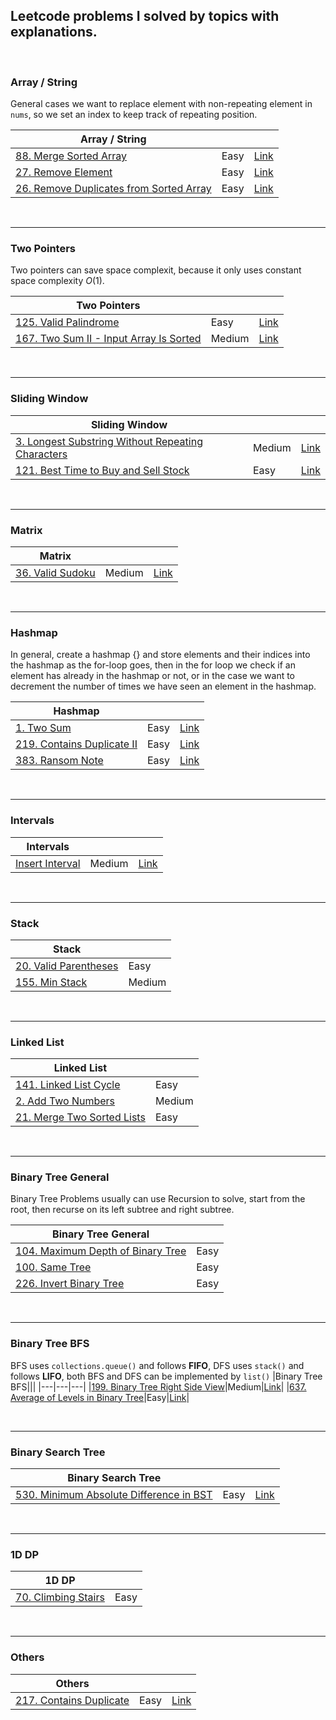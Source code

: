 ## Leetcode problems I solved by topics with explanations.

<!--
Template
|Topic|||
|---|---|---|
|[]()|Easy|[Link]()|
-->

<br>

### Array / String

General cases we want to replace element with non-repeating element in `nums`, so we set an index to keep track of repeating position.

|Array / String|||
|---|---|---|
|[88. Merge Sorted Array](https://github.com/JC01111/Leetcode_I_Solved/blob/d592565df0515f611eb58358fda5215e85cabdf2/88.Merge_Sorted_Array%20(Easy).md)|Easy|[Link](https://leetcode.com/problems/merge-sorted-array/)|
|[27. Remove Element](https://github.com/JC01111/Leetcode_I_Solved/blob/57b83277e524b5c2a0ad3b70532a910f4a6a0582/27.Remove_Element%20(Easy).md)|Easy|[Link](https://leetcode.com/problems/remove-element/)|
|[26. Remove Duplicates from Sorted Array](https://github.com/JC01111/Leetcode_I_Solved/blob/7dde1aa602a5ce396130e359d6ef118c1c75c929/26.Remove_Duplicates_from_Sorted_Array%20(Easy).md)|Easy|[Link](https://leetcode.com/problems/remove-duplicates-from-sorted-array/)|

<br>

---

### Two Pointers

Two pointers can save space complexit, because it only uses constant space complexity $O(1)$.

|Two Pointers|||
|---|---|---|
|[125. Valid Palindrome](https://github.com/JC01111/Leetcode_I_Solved/blob/675c5c4a58335442c2cd1ce938d2b60e323ffd28/125.Valid_Palindrome_Easy.md)|Easy|[Link](https://leetcode.com/problems/valid-palindrome/)|
|[167. Two Sum II - Input Array Is Sorted](https://github.com/JC01111/Leetcode_I_Solved/blob/90374bc8e99477ed815ca4f25bc6e28a7dd350db/167.Two_Sum_II_Medium.md)|Medium|[Link](https://leetcode.com/problems/two-sum-ii-input-array-is-sorted/)|

<br>

---

### Sliding Window

|Sliding Window|||
|---|---|---|
|[3. Longest Substring Without Repeating Characters](https://github.com/JC01111/Leetcode_I_Solved/blob/84a5b6484a2992556d19acda4aae08b6db5ac70f/3.Longest_Substring_Without_Repeating_Characters%20(Medium).md)|Medium|[Link](https://leetcode.com/problems/longest-substring-without-repeating-characters/)|
|[121. Best Time to Buy and Sell Stock](https://github.com/JC01111/Leetcode_I_Solved/blob/7dde1aa602a5ce396130e359d6ef118c1c75c929/121.Best_Time_to_Buy_and_Sell_Stock%20(Easy).md)|Easy|[Link](https://leetcode.com/problems/best-time-to-buy-and-sell-stock/)|

<br>

---

### Matrix

|Matrix|||
|---|---|---|
|[36. Valid Sudoku](https://github.com/JC01111/Leetcode_I_Solved/blob/ec58433eb422a6791a4b41b026913225942f79c5/36.Valid_Sudoku%20(Medium).md)|Medium|[Link](https://leetcode.com/problems/valid-sudoku/)|

<br>

---
  
### Hashmap

In general, create a hashmap {} and store elements and their indices into the hashmap as the for-loop goes, then in the for loop we check if an element has already in the hashmap or not, or in the case we want to decrement the number of times we have seen an element in the hashmap.

|Hashmap|||
|---|---|---|
|[1. Two Sum](https://github.com/JC01111/Leetcode_I_Solved/blob/94b6d95ecacab8f50bd55471398de87632ca42eb/1.Two_Sum%20(Easy).md)|Easy|[Link](https://leetcode.com/problems/two-sum/)|
|[219. Contains Duplicate II](https://github.com/JC01111/Leetcode_I_Solved/blob/29826247fb086ad0c1e016a9d407f6c0e4f44104/219.Contains_Duplicate_II%20(Easy).md)|Easy|[Link](https://leetcode.com/problems/contains-duplicate-ii/)|
|[383. Ransom Note](https://github.com/JC01111/Leetcode_I_Solved/blob/f25d091d997890166c3d11c809198ac6624ff2de/383.Ransom_Note%20(Easy).md)|Easy|[Link](https://leetcode.com/problems/ransom-note/)|

<br>

---

### Intervals

|Intervals|||
|---|---|---|
|[Insert Interval](https://github.com/JC01111/Leetcode_I_Solved/blob/b9c48608c0d838b93411f7d2dcd8b68f3099e0c4/57.Insert_Interval%20(Medium).md)|Medium|[Link](https://leetcode.com/problems/insert-interval/)|

<br>

---

### Stack

|Stack||
|---|---|
|[20. Valid Parentheses](https://github.com/JC01111/Leetcode_I_Solved/blob/c363d9a4395a2796b1613d8ac9504fc11fc62f90/20.Valid_Parentheses%20(Easy).md)|Easy|
|[155. Min Stack](https://github.com/JC01111/Leetcode_I_Solved/blob/d592565df0515f611eb58358fda5215e85cabdf2/155.Min_Stack%20(Medium).md)|Medium|

<br>

---

### Linked List

|Linked List||
|---|---|
|[141. Linked List Cycle](https://github.com/JC01111/Leetcode_I_Solved/blob/29826247fb086ad0c1e016a9d407f6c0e4f44104/141.Linked_List_Cycle%20(Easy).md)|Easy|
|[2. Add Two Numbers](https://github.com/JC01111/Leetcode_I_Solved/blob/29826247fb086ad0c1e016a9d407f6c0e4f44104/2.Add_Two_Numbers%20(Medium).md)|Medium|
|[21. Merge Two Sorted Lists](https://github.com/JC01111/Leetcode_I_Solved/blob/29826247fb086ad0c1e016a9d407f6c0e4f44104/21.Merge_Two_Sorted_Lists%20(Easy).md)|Easy|

<br>

---

### Binary Tree General

Binary Tree Problems usually can use Recursion to solve, start from the root, then recurse on its left subtree and right subtree.

|Binary Tree General||
|---|---|
|[104. Maximum Depth of Binary Tree](https://github.com/JC01111/Leetcode_I_Solved/blob/29826247fb086ad0c1e016a9d407f6c0e4f44104/104.Maximum_Depth_of_Binary_Tree%20(Easy).md)|Easy|
|[100. Same Tree](https://github.com/JC01111/Leetcode_I_Solved/blob/29826247fb086ad0c1e016a9d407f6c0e4f44104/100.Same_Tree%20(Easy).md)|Easy|
|[226. Invert Binary Tree](https://github.com/JC01111/Leetcode_I_Solved/blob/81870a2d4bb636f3104074f4535289859cc46d89/226.Invert_Binary_Tree_Easy.md)|Easy|


<br>

---

### Binary Tree BFS

BFS uses `collections.queue()` and follows **FIFO**, DFS uses `stack()` and follows **LIFO**, both BFS and DFS can be implemented by `list()`
|Binary Tree BFS|||
|---|---|---|
|[199. Binary Tree Right Side View](https://github.com/JC01111/Leetcode_I_Solved/blob/8a25d69afff199d639a4234a512548f97de79dac/199.Binary_Tree_Right_Side_View%20(Medium).md)|Medium|[Link](https://leetcode.com/problems/binary-tree-right-side-view/)|
|[637. Average of Levels in Binary Tree](https://github.com/JC01111/Leetcode_I_Solved/blob/429af2d53afb0eaf45efc3c7ef7fbf29bd0af3d5/637.Average_of_Levels_in_Binary_Tree%20(Easy).md)|Easy|[Link](https://leetcode.com/problems/average-of-levels-in-binary-tree/)|

<br>

---

### Binary Search Tree

|Binary Search Tree|||
|---|---|---|
|[530. Minimum Absolute Difference in BST](https://github.com/JC01111/Leetcode_I_Solved/blob/d87a9ad9491bc18a6108690446b0c1994fc4509e/530.%20Minimum%20Absolute%20Difference%20in%20BST%20(Easy).md)|Easy|[Link](https://leetcode.com/problems/minimum-absolute-difference-in-bst/)|

<br>

---

### 1D DP

|1D DP||
|---|---|
|[70. Climbing Stairs](https://github.com/JC01111/Leetcode_I_Solved/blob/29826247fb086ad0c1e016a9d407f6c0e4f44104/70.Climbing_Stairs%20(Easy).md)|Easy|

<br>

---

### Others

|Others|||
|---|---|---|
|[217. Contains Duplicate](https://github.com/JC01111/Leetcode_I_Solved/blob/7dde1aa602a5ce396130e359d6ef118c1c75c929/217.Contains_Duplicate%20(Easy).md)|Easy|[Link](https://leetcode.com/problems/contains-duplicate/)|
